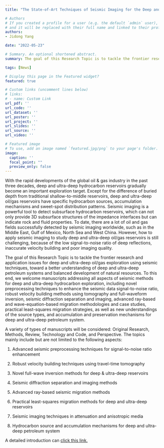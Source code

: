 ```yaml
---
title: "The State-of-Art Techniques of Seismic Imaging for the Deep and Ultra-deep Hydrocarbon Reservoirs - Volume II"

# Authors
# If you created a profile for a user (e.g. the default `admin` user), write the username (folder name) here
# and it will be replaced with their full name and linked to their profile.
authors:
- Jidong Yang

date: "2022-05-23"

# Summary. An optional shortened abstract.
summary: The goal of this Research Topic is to tackle the frontier research and application issues for deep and ultra-deep oil/gas exploration using seismic techniques, toward a better understanding of deep and ultra-deep petroleum systems and balanced development of natural resources. 

tags: [News]

# Display this page in the Featured widget?
featured: true

# Custom links (uncomment lines below)
# links:
# - name: Custom Link
url_pdf: ''
url_code: ''
url_dataset: ''
url_poster: ''
url_project: ''
url_slides: ''
url_source: ''
url_video: ''

# Featured image
# To use, add an image named `featured.jpg/png` to your page's folder.
image:
  caption: ''
  focal_point: ""
  preview_only: false
---
```


With the rapid developments of the global oil & gas industry in the past three decades, deep and ultra-deep hydrocarbon reservoirs gradually become an important exploration target. Except for the difference of buried depth from traditional shallow-to-middle reservoirs, deep and ultra-deep oil/gas reservoirs have specific hydrocarbon sources, accumulation mechanisms and sweet-spot distribution patterns. Seismic imaging is a powerful tool to detect subsurface hydrocarbon reservoirs, which can not only provide 3D subsurface structures of the impedance interfaces but can indicate rock and fluid properties. To date, there are a lot of oil and gas fields successfully detected by seismic imaging worldwide, such as in the Middle East, Gulf of Mexico, North Sea and West China. However, how to apply seismic imaging to study deep and ultra-deep oil/gas reservoirs is still challenging, because of the low signal-to-noise ratio of deep reflections, inaccurate velocity building and poor imaging quality.

The goal of this Research Topic is to tackle the frontier research and application issues for deep and ultra-deep oil/gas exploration using seismic techniques, toward a better understanding of deep and ultra-deep petroleum systems and balanced development of natural resources. To this end, we welcome manuscripts addressing all aspects of seismic methods for deep and ultra-deep hydrocarbon exploration, including novel preprocessing techniques to enhance the seismic data signal-to-noise ratio, robust velocity building methods using tomography and full-waveform inversion, seismic diffraction separation and imaging, advanced ray-based and wave-equation-based migration methodologies and case studies, practical least-squares migration strategies, as well as new understandings of the source types, and accumulation and preservation mechanisms for deep and ultra-deep petroleum system.

A variety of types of manuscripts will be considered: Original Research, Methods, Review, Technology and Code, and Perspective. The topics mainly include but are not limited to the following aspects:

1)  Advanced seismic preprocessing techniques for signal-to-noise ratio enhancement

2)  Robust velocity building techniques using travel-time tomography
3)  Novel full-wave inversion methods for deep & ultra-deep reservoirs
4)  Seismic diffraction separation and imaging methods
5)  Advanced ray-based seismic migration methods
6)  Practical least-squares migration methods for deep and ultra-deep reservoirs
7)  Seismic imaging techniques in attenuation and anisotropic media
8)  Hydrocarbon source and accumulation mechanisms for deep and ultra-deep petroleum system


A detailed introduction can [click this link.](https://www.frontiersin.org/research-topics/40481/the-state-of-art-techniques-of-seismic-imaging-for-the-deep-and-ultra-deep-hydrocarbon-reservoirs--)
